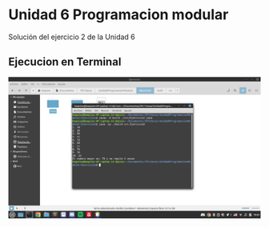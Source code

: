 # Unidad 6 Programacion modular
Solución del ejercicio 2 de la Unidad 6

## Ejecucion en Terminal

![Terminal](img.png)
